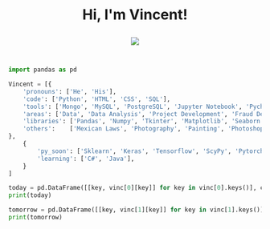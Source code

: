 <h1 align="center">
Hi, I'm Vincent!

<p align="center">
  <a href="https://github.com/VincentGarc"><img src="https://readme-typing-svg.herokuapp.com?lines=Corporate+Lawyer;Data+Science+Student;Python+Developer;DS%20|%20AI%20|%20ML%20Enthusiastic;Always%20learning%20new%20things&center=true&width=380&height=45"></a>
</p></h1>


```python

import pandas as pd

Vincent = [{
    'pronouns': ['He', 'His'],
    'code': ['Python', 'HTML', 'CSS', 'SQL'],
    'tools': ['Mongo', 'MySQL', 'PostgreSQL', 'Jupyter Notebook', 'Pycharm', 'GitHub', 'Excel'],
    'areas': ['Data', 'Data Analysis', 'Project Development', 'Fraud Detection', 'Administration'],
    'libraries': ['Pandas', 'Numpy', 'Tkinter', 'Matplotlib', 'Seaborn'],
    'others':    ['Mexican Laws', 'Photography', 'Painting', 'Photoshop']
},
    {
        'py_soon': ['Sklearn', 'Keras', 'Tensorflow', 'ScyPy', 'Pytorch'],
        'learning': ['C#', 'Java'],
    }
]

today = pd.DataFrame([[key, vinc[0][key]] for key in vinc[0].keys()], columns=['Name', 'List'])
print(today)

tomorrow = pd.DataFrame([[key, vinc[1][key]] for key in vinc[1].keys()], columns=['Name', 'List'])
print(tomorrow)

```
